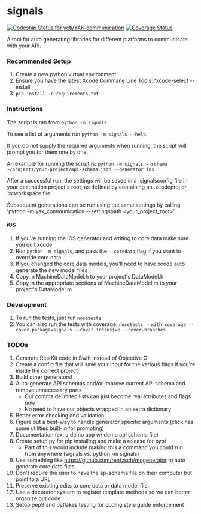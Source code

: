 signals
==========================

[ ![Codeship Status for yeti/YAK-communication](https://codeship.com/projects/d2fa74a0-01ab-0133-75b8-2226f6cba81b/status?branch=master)](https://codeship.com/projects/88715)
[ ![Coverage Status](https://coveralls.io/repos/yeti/YAK-communication/badge.svg?branch=HEAD&t=YrPM9o)](https://coveralls.io/r/yeti/YAK-communication?branch=HEAD)

A tool for auto generating libraries for different platforms to communicate with your API. 

### Recommended Setup

1. Create a new python virtual environment
2. Ensure you have the latest Xcode Commane Line Tools: 'xcode-select --install'
3. `pip install -r requirements.txt`



### Instructions

The script is ran from `python -m signals`.

To see a list of arguments run `python -m signals --help`.

If you do not supply the required arguments when running, the script will prompt you for them one by one.

An example for running the script is: `python -m signals --schema ~/projects/your-project/api-schema.json --generator ios`

After a successful run, the settings will be saved in a .signalsconfig file in your destination project's root, as defined by containing an .xcodeproj or .xcworkspace file

Subsequent generations can be run using the same settings by calling 'python -m yak_communication --settingspath <your_project_root>'

#### iOS

1. If you're running the iOS generator and writing to core data make sure you quit xcode
2. Run `python -m signals`, and pass the `--coredata` flag if you want to override core data.
3. If you changed the core data models, you'll need to have xcode auto generate the new model files
4. Copy in MachineDataModel.h to your project's DataModel.h
5. Copy in the appropriate sections of MachineDataModel.m to your project's DataModel.m


### Development

1. To run the tests, just run `nosetests`.
2. You can also run the tests with coverage: `nosetests --with-coverage --cover-package=signals --cover-inclusive --cover-branches`


### TODOs

1. Generate RestKit code in Swift instead of Objective C
2. Create a config file that will save your input for the various flags if you're inside the correct project
3. Build other generators!
4. Auto-generate API schemas and/or Improve current API schema and remove unnecessary parts
    * Our comma delimited lists can just become real attributes and flags now
    * No need to have our objects wrapped in an extra dictionary
5. Better error checking and validation
6. Figure out a best-way to handle generator specific arguments (click has some utilities built-in for prompting)
7. Documentation (ex. a demo app w/ demo api schema file)
8. Create setup.py for pip installing and make a release for pypi
    * Part of this would include making this a command you could run from anywhere (signals vs. python -m signals)
9. Use something like https://github.com/rentzsch/mogenerator to auto generate core data files
10. Don't require the user to have the ap-schema file on their computer but point to a URL
11. Preserve existing edits to core data or data model file.
12. Use a decorator system to register template methods so we can better organize our code
13. Setup pep8 and pyflakes testing for coding style guide enforcement